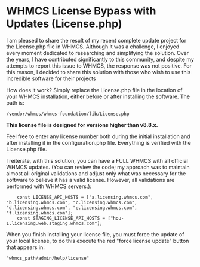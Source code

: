 # WHMCS License Bypass with Updates (License.php)

I am pleased to share the result of my recent complete update project for the License.php file in WHMCS. Although it was a challenge, I enjoyed every moment dedicated to researching and simplifying the solution. Over the years, I have contributed significantly to this community, and despite my attempts to report this issue to WHMCS, the response was not positive. For this reason, I decided to share this solution with those who wish to use this incredible software for their projects



How does it work? Simply replace the License.php file in the location of your WHMCS installation, either before or after installing the software. The path is:

```
/vendor/whmcs/whmcs-foundation/lib/License.php
```
**This license file is designed for versions higher than v8.8.x.**

Feel free to enter any license number both during the initial installation and after installing it in the configuration.php file. Everything is verified with the License.php file.

I reiterate, with this solution, you can have a FULL WHMCS with all official WHMCS updates. (You can review the code; my approach was to maintain almost all original validations and adjust only what was necessary for the software to believe it has a valid license. However, all validations are performed with WHMCS servers.):

```
    const LICENSE_API_HOSTS = ["a.licensing.whmcs.com", "b.licensing.whmcs.com", "c.licensing.whmcs.com", "d.licensing.whmcs.com", "e.licensing.whmcs.com", "f.licensing.whmcs.com"];
    const STAGING_LICENSE_API_HOSTS = ["hou-1.licensing.web.staging.whmcs.com"];
```

When you finish installing your license file, you must force the update of your local license, to do this execute the red "force license update" button that appears in:

```
"whmcs_path/admin/help/license"
```
